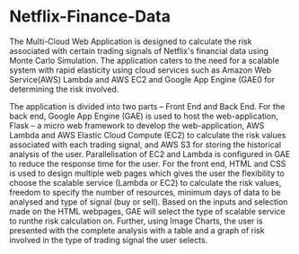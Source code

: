 # Netflix-Finance-Data
The Multi-Cloud Web Application is designed to calculate the risk associated with certain trading signals of Netflix's financial data using Monte Carlo Simulation. The application caters to the need for a scalable system with rapid elasticity using cloud services such as Amazon Web Service(AWS) Lambda and AWS EC2 and Google App Engine (GAE0 for determining the risk involved.

The application is divided into two parts – Front End and Back End. For the back end, Google App Engine (GAE) is used to host the web-application, Flask – a micro web framework to develop the web-application, AWS Lambda and AWS Elastic Cloud Compute (EC2) to calculate the risk values associated with each trading signal, and AWS S3 for storing the historical analysis of the user. Parallelisation of EC2 and Lambda is configured in GAE to reduce the response time for the user. 
For the front end, HTML and CSS is used to design multiple web pages which gives the user the flexibility to choose the scalable service (Lambda or EC2) to calculate the risk values, freedom to specify the number of resources, minimum days of data to be analysed and type of signal (buy or sell). Based on the inputs and selection made on the HTML webpages, GAE will select the type of scalable service to runthe risk calculation on. Further, using Image Charts, the user is presented with the complete analysis with a table and a graph of risk involved in the type of trading signal the user selects.

